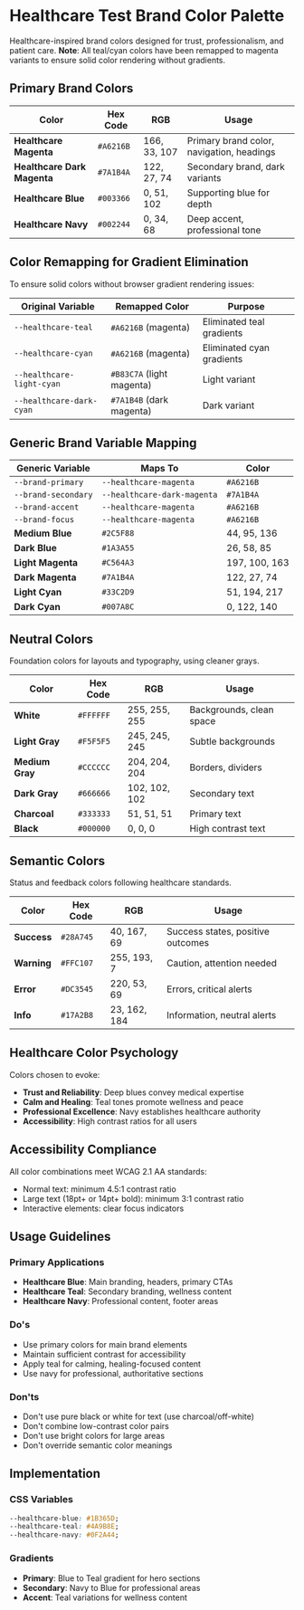 # Healthcare Test Brand Color Palette

Healthcare-inspired brand colors designed for trust, professionalism, and patient care. **Note**: All teal/cyan colors have been remapped to magenta variants to ensure solid color rendering without gradients.

## Primary Brand Colors

| Color | Hex Code | RGB | Usage |
|-------|----------|-----|-------|
| **Healthcare Magenta** | `#A6216B` | 166, 33, 107 | Primary brand color, navigation, headings |
| **Healthcare Dark Magenta** | `#7A1B4A` | 122, 27, 74 | Secondary brand, dark variants |
| **Healthcare Blue** | `#003366` | 0, 51, 102 | Supporting blue for depth |
| **Healthcare Navy** | `#002244` | 0, 34, 68 | Deep accent, professional tone |

## Color Remapping for Gradient Elimination

To ensure solid colors without browser gradient rendering issues:

| Original Variable | Remapped Color | Purpose |
|-------------------|----------------|---------|
| `--healthcare-teal` | `#A6216B` (magenta) | Eliminated teal gradients |
| `--healthcare-cyan` | `#A6216B` (magenta) | Eliminated cyan gradients |
| `--healthcare-light-cyan` | `#B83C7A` (light magenta) | Light variant |
| `--healthcare-dark-cyan` | `#7A1B4B` (dark magenta) | Dark variant |

## Generic Brand Variable Mapping

| Generic Variable | Maps To | Color |
|------------------|---------|-------|
| `--brand-primary` | `--healthcare-magenta` | `#A6216B` |
| `--brand-secondary` | `--healthcare-dark-magenta` | `#7A1B4A` |
| `--brand-accent` | `--healthcare-magenta` | `#A6216B` |
| `--brand-focus` | `--healthcare-magenta` | `#A6216B` |
| **Medium Blue** | `#2C5F88` | 44, 95, 136 | Mid-tone applications |
| **Dark Blue** | `#1A3A55` | 26, 58, 85 | Deep backgrounds, contrast |
| **Light Magenta** | `#C564A3` | 197, 100, 163 | Hover states, light accents |
| **Dark Magenta** | `#7A1B4A` | 122, 27, 74 | Deep magenta accents |
| **Light Cyan** | `#33C2D9` | 51, 194, 217 | Light cyan accents, highlights |
| **Dark Cyan** | `#007A8C` | 0, 122, 140 | Deep cyan applications |

## Neutral Colors

Foundation colors for layouts and typography, using cleaner grays.

| Color | Hex Code | RGB | Usage |
|-------|----------|-----|-------|
| **White** | `#FFFFFF` | 255, 255, 255 | Backgrounds, clean space |
| **Light Gray** | `#F5F5F5` | 245, 245, 245 | Subtle backgrounds |
| **Medium Gray** | `#CCCCCC` | 204, 204, 204 | Borders, dividers |
| **Dark Gray** | `#666666` | 102, 102, 102 | Secondary text |
| **Charcoal** | `#333333` | 51, 51, 51 | Primary text |
| **Black** | `#000000` | 0, 0, 0 | High contrast text |

## Semantic Colors

Status and feedback colors following healthcare standards.

| Color | Hex Code | RGB | Usage |
|-------|----------|-----|-------|
| **Success** | `#28A745` | 40, 167, 69 | Success states, positive outcomes |
| **Warning** | `#FFC107` | 255, 193, 7 | Caution, attention needed |
| **Error** | `#DC3545` | 220, 53, 69 | Errors, critical alerts |
| **Info** | `#17A2B8` | 23, 162, 184 | Information, neutral alerts |

## Healthcare Color Psychology

Colors chosen to evoke:
- **Trust and Reliability**: Deep blues convey medical expertise
- **Calm and Healing**: Teal tones promote wellness and peace
- **Professional Excellence**: Navy establishes healthcare authority
- **Accessibility**: High contrast ratios for all users

## Accessibility Compliance

All color combinations meet WCAG 2.1 AA standards:
- Normal text: minimum 4.5:1 contrast ratio
- Large text (18pt+ or 14pt+ bold): minimum 3:1 contrast ratio
- Interactive elements: clear focus indicators

## Usage Guidelines

### Primary Applications
- **Healthcare Blue**: Main branding, headers, primary CTAs
- **Healthcare Teal**: Secondary branding, wellness content
- **Healthcare Navy**: Professional content, footer areas

### Do's
- Use primary colors for main brand elements
- Maintain sufficient contrast for accessibility
- Apply teal for calming, healing-focused content
- Use navy for professional, authoritative sections

### Don'ts
- Don't use pure black or white for text (use charcoal/off-white)
- Don't combine low-contrast color pairs
- Don't use bright colors for large areas
- Don't override semantic color meanings

## Implementation

### CSS Variables
```css
--healthcare-blue: #1B365D;
--healthcare-teal: #4A9B8E;
--healthcare-navy: #0F2A44;
```

### Gradients
- **Primary**: Blue to Teal gradient for hero sections
- **Secondary**: Navy to Blue for professional areas
- **Accent**: Teal variations for wellness content